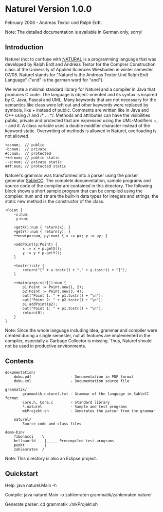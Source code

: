 Naturel Version 1.0.0 
=====================
February 2008 - Andreas Textor und Ralph Erdt.

Note: The detailed documentation is available in German only, sorry!

Introduction
------------

Naturel (not to confuse with [NATURAL](http://en.wikipedia.org/wiki/NATURAL) is a programming language
that was developed by Ralph Erdt and Andreas Textor for the Compiler Construction class at the
University of Applied Sciences Wiesbaden in winter semester 07/08.
Naturel stands for "Naturel is the Andreas Textor Und Ralph Erdt Language" ("und" is the german word for "and").

We wrote a minimal standard library for Naturel and a compiler in Java that produces C code. The language
is object-oriented and its syntax is inspired by C, Java, Pascal and UML. Many keywords that are not
necessary for the semantics like class were left out and other keywords were replaced by symbols, like +
instead of public. Comments are written like in Java and C++ using // and /* ... */. Methods and attributes
can have the visibilities public, private and protected that are expressed using the UML-Modifiers +, - and #.
A class variable uses a double modifier character instead of the keyword static. Overwriting of methods is
allowed in Naturel, overloading is not allowed.

	+a:num;  // public
	-b:num;  // private
	#c:num;  // protected
	++d:num; // public static
	--e:num; // private static
	##f:num; // protected static

Naturel's grammar was transformed into a parser using the parser generator [SableCC](http://sablecc.org/).
The complete documentation, sample programs and source code of the compiler are contained in this directory.
The following block shows a short sample program that can be compiled using the compiler. num and str are
the built-in data types for integers and strings, the static new method is the constructor of the class.

	+Point {
		-x:num;
		-y:num;
	
		+getX():num { return(x); }
		+getY():num { return(y); }
		++new(px:num, py:num) { x := px; y := py; }
	
		+addPoint(p:Point) {
			x := x + p.getX();
			y := y + p.getY();
		}
	
		+tostr():str {
			return("[" + x.tostr() + "," + y.tostr() + "]");
		}
	
		++main(args:str[]):num {
			p1:Point := Point.new(1, 2);
			p2:Point := Point.new(3, 4);
			out("Point 1: " + p1.tostr() + "\n");
			out("Point 2: " + p2.tostr() + "\n");
			p1.addPoint(p2);
			out("Point 1: " + p1.tostr() + "\n");
			return(0);
		}
	}

Note: Since the whole language including idea, grammar and compiler were created during a
single semester, not all features are implemented in the compiler, especially a Garbage
Collector is missing. Thus, Naturel should not be used in productive environments.


Contents
--------

	dokumentation/
		doku.pdf                  - Documentation in PDF format
		doku.xml                  - Documentation source file
	
	grammatik/
			grammatik-naturel.txt - Grammar of the language in SableCC format
			Core.h, Core.c        - Standard library
			*.naturel             - Sample and test programs
			mkProjekt.sh          - Generates the parser from the grammar
	
		naturel/
			Source code and class files
	
	demo-bin/
		fibonacci    \
		helloworld    |_____ Precompiled test programs
		punkt         |
		zahlenraten  /

Note: This directory is also an Eclipse project.

Quickstart
----------

Help:
	java naturel.Main -h

Compile:
	java naturel.Main -o zahlenraten grammatik/zahlenraten.naturel

Generate parser:
	cd grammatik
	./mkProjekt.sh

